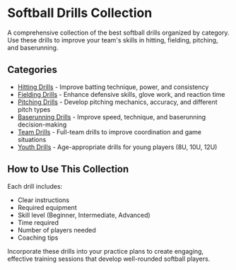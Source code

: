 # Softball Drills Collection

A comprehensive collection of the best softball drills organized by category. Use these drills to improve your team's skills in hitting, fielding, pitching, and baserunning.

## Categories

- [Hitting Drills](./hitting/README.md) - Improve batting technique, power, and consistency
- [Fielding Drills](./fielding/README.md) - Enhance defensive skills, glove work, and reaction time
- [Pitching Drills](./pitching/README.md) - Develop pitching mechanics, accuracy, and different pitch types
- [Baserunning Drills](./baserunning/README.md) - Improve speed, technique, and baserunning decision-making
- [Team Drills](./team/README.md) - Full-team drills to improve coordination and game situations
- [Youth Drills](./youth/README.md) - Age-appropriate drills for young players (8U, 10U, 12U)

## How to Use This Collection

Each drill includes:
- Clear instructions
- Required equipment
- Skill level (Beginner, Intermediate, Advanced)
- Time required
- Number of players needed
- Coaching tips

Incorporate these drills into your practice plans to create engaging, effective training sessions that develop well-rounded softball players.
